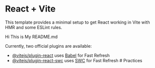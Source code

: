 # React + Vite

This template provides a minimal setup to get React working in Vite with HMR and some ESLint rules.

Hi This is My README.md

Currently, two official plugins are available:

- [@vitejs/plugin-react](https://github.com/vitejs/vite-plugin-react/blob/main/packages/plugin-react/README.md) uses [Babel](https://babeljs.io/) for Fast Refresh
- [@vitejs/plugin-react-swc](https://github.com/vitejs/vite-plugin-react-swc) uses [SWC](https://swc.rs/) for Fast Refresh
  #   P r a c t i c e s 
   
   

